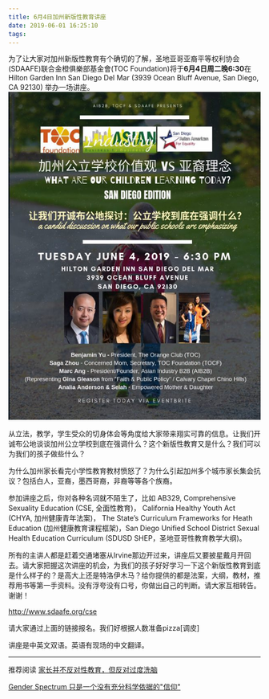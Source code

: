 ```yaml
---
title: 6月4日加州新版性教育讲座
date: 2019-06-01 16:25:10
tags:
---
```


为了让大家对加州新版性教育有个确切的了解，圣地亚哥亚裔平等权利协会(SDAAFE)联合金橙俱樂部基金會(TOC Foundation)将于**6月4日周二晚6:30**在Hilton Garden Inn San Diego Del Mar (3939 Ocean Bluff Avenue, San Diego, CA 92130) 举办一场讲座。
![](/resources/images/190602/photo-6.jpeg)

从立法，教学，学生受众的切身体会等角度给大家带来翔实可靠的信息。让我们开诚布公地谈谈加州公立学校到底在强调什么？这个新版性教育又是什么？我们可以为我们的孩子做些什么？

为什么加州家长看完小学性教育教材愤怒了？为什么引起加州多个城市家长集会抗议？包括白人，亚裔，墨西哥裔，非裔等等各个族裔。


参加讲座之后，你对各种名词就不陌生了，比如 AB329, Comprehensive Sexuality Education (CSE, 全面性教育)， California Healthy Youth Act (CHYA, 加州健康青年法案)， The State’s Curriculum Frameworks for Heath Education (加州健康教育课程框架)，San Diego Unified School District Sexual Health Education Curriculum (SDUSD SHEP，圣地亚哥性教育教学大纲)。


所有的主讲人都是赶着交通堵塞从Irvine那边开过来，讲座后又要披星戴月开回去。请大家把握这次讲座的机会，为我们的孩子好好学习一下这个新版性教育到底是什么样子的？是高大上还是特洛伊木马？给你提供的都是法案，大纲，教材，推荐用书等第一手资料。没有浮夸没有口号，你做出自己的判断。请大家互相转告。谢谢！

http://www.sdaafe.org/cse

请大家通过上面的链接报名。我们好根据人数准备pizza[调皮]

讲座是中英文双语。英语有现场的中文翻译。

-----------
推荐阅读
[家长并不反对性教育，但反对过度洗脑](http://www.sdaafe.org/zh-hans/2019/05/31/%e5%ae%b6%e9%95%bf%e5%b9%b6%e4%b8%8d%e5%8f%8d%e5%af%b9%e6%80%a7%e6%95%99%e8%82%b2%ef%bc%8c%e4%bd%86%e5%8f%8d%e5%af%b9%e8%bf%87%e5%ba%a6%e6%b4%97%e8%84%91/?from=groupmessage&isappinstalled=0)

[Gender Spectrum 只是一个没有充分科学依据的"信仰"](http://www.sdaafe.org/zh-hans/2019/05/21/%E5%A4%A9%E7%94%9F%E7%9A%84gender-spectrum-%E5%8F%AA%E6%98%AF%E4%B8%80%E4%B8%AA%E6%B2%A1%E6%9C%89%E5%85%85%E5%88%86%E7%A7%91%E5%AD%A6%E4%BE%9D%E6%8D%AE%E7%9A%84%E4%BF%A1/?from=groupmessage&isappinstalled=0)